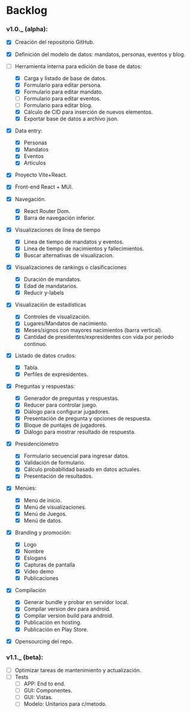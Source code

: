 # Backlog 

### v1.0._ (alpha):  
  - [x] Creación del repositorio GitHub.  
  - [x] Definición del modelo de datos: mandatos, personas, eventos y blog.  
  - [ ] Herramienta interna para edición de base de datos:  
    - [x] Carga y listado de base de datos.  
    - [x] Formulario para editar persona.  
    - [x] Formulario para editar mandato.  
    - [ ] Formulario para editar eventos.  
    - [ ] Formulario para editar blog.  
    - [x] Cálculo de CID para inserción de nuevos elementos.  
    - [x] Exportar base de datos a archivo json.  
  - [x] Data entry:  
    - [x] Personas  
    - [x] Mandatos  
    - [x] Eventos  
    - [x] Articulos  
  - [x] Proyecto Vite+React.  
  - [x] Front-end React + MUI.  
  - [x] Navegación.  
    - [x] React Router Dom.  
    - [x] Barra de navegación inferior.  
  - [x] Visualizaciones de línea de tiempo    
    - [x] Linea de tiempo de mandatos y eventos.  
    - [x] Linea de tiempo de nacimientos y fallecimientos.  
    - [x] Buscar alternativas de visualizacion.  
  - [x] Visualizaciones de rankings o clasificaciones  
    - [x] Duración de mandatos.  
    - [x] Edad de mandatarios.  
    - [x] Reducir y-labels  
  - [x] Visualización de estadísticas  
    - [x] Controles de visualización.  
    - [x] Lugares/Mandatos de nacimiento.  
    - [x] Meses/signos con mayores nacimientos (barra vertical).  
    - [x] Cantidad de presidentes/expresidentes con vida por periodo continuo.  
  - [x] Listado de datos crudos:  
    - [x] Tabla.  
    - [x] Perfiles de expresidentes.  
  - [x] Preguntas y respuestas:  
    - [x] Generador de preguntas y respuestas.  
    - [x] Reducer para controlar juego.  
    - [x] Diálogo para configurar jugadores.  
    - [x] Presentación de pregunta y opciones de respuesta.  
    - [x] Bloque de puntajes de jugadores.  
    - [x] Diálogo para mostrar resultado de respuesta.  
  - [x] Presidenciómetro  
    - [x] Formulario secuencial para ingresar datos.  
    - [x] Validación de formulario.  
    - [x] Cálculo probabilidad basado en datos actuales.  
    - [x] Presentación de resultados.  
  - [x] Menúes:  
    - [x] Menú de inicio.  
    - [x] Menú de visualizaciones.  
    - [x] Menú de Juegos.  
    - [x] Menú de datos.  
  - [x] Branding y promoción:  
    - [x] Logo  
    - [x] Nombre  
    - [x] Eslogans  
    - [x] Capturas de pantalla  
    - [x] Video demo  
    - [x] Publicaciones  
  - [x] Compilación  
    - [x] Generar bundle y probar en servidor local.  
    - [x] Compilar version dev para android.  
    - [x] Compilar version build para android.  
    - [x] Publicación en hosting.  
    - [x] Publicación en Play Store.  
  - [x] Opensourcing del repo.  
  

### v1.1._ (beta):  
  - [ ] Optimizar tareas de mantenimiento y actualización.  
  - [ ] Tests  
    - [ ] APP: End to end.  
    - [ ] GUI: Componentes.  
    - [ ] GUI: Vistas.  
    - [ ] Modelo: Unitarios para c/metodo.  